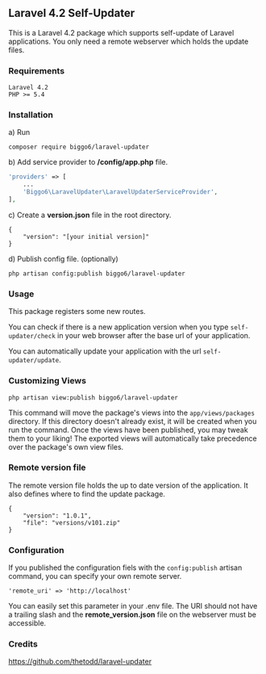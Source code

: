 ## Laravel 4.2 Self-Updater
This is a Laravel 4.2 package which supports self-update of Laravel applications.
You only need a remote webserver which holds the update files.

### Requirements
```
Laravel 4.2
PHP >= 5.4
```

### Installation
a) Run

```
composer require biggo6/laravel-updater
```

b) Add service provider to **/config/app.php** file.
```php
'providers' => [
    ...
    'Biggo6\LaravelUpdater\LaravelUpdaterServiceProvider',
],
```
c) Create a **version.json** file in the root directory.
```
{
    "version": "[your initial version]"
}
```
d) Publish config file. (optionally)

```
php artisan config:publish biggo6/laravel-updater
```

### Usage
This package registers some new routes.

You can check if there is a new application version when you type `self-updater/check`
in your web browser after the base url of your application.

You can automatically update your application with the url ``self-updater/update``.

### Customizing Views

```
php artisan view:publish biggo6/laravel-updater
```
This command will move the package's views into the ``app/views/packages`` directory. If this directory doesn't already exist, it will be created when you run the command. Once the views have been published, you may tweak them to your liking! The exported views will automatically take precedence over the package's own view files.


### Remote version file
The remote version file holds the up to date version of the application. It also defines
where to find the update package.
```
{
    "version": "1.0.1",
    "file": "versions/v101.zip"
}
```

### Configuration
If you published the configuration fiels with the ``config:publish`` artisan command, you can
specify your own remote server.
```
'remote_uri' => 'http://localhost'
```
You can easily set this parameter in your .env file. The URI should not have a trailing slash
and the **remote_version.json** file on the webserver must be accessible.

### Credits

https://github.com/thetodd/laravel-updater
